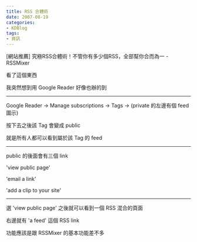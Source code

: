 ```yaml
---
title: RSS 合體術
date: 2007-08-19
categories:
- KDBlog
tags:
- 資訊
---
```

[網站推薦] 究極RSS合體術！不管你有多少個RSS，全部幫你合而為一 - RSSMixer



看了這個東西

我突然想到用 Google Reader 好像也辦的到

---

Google Reader -> Manage subscriptions -> Tags -> (private 的左邊有個 feed 圖示)

按下去之後該 Tag 會變成 public

就是所有人都可以看到屬於該 Tag 的 feed

---

public 的後面會有三個 link

'view public page'

'email a link'

'add a clip to your site'

---

選 'view public page' 之後就可以看到一個 RSS 混合的頁面

右邊就有 'a feed' 這個 RSS link

功能應該是跟 RSSMixer 的基本功能差不多

